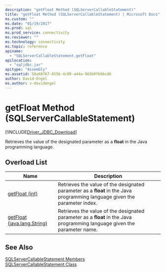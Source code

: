 ```yaml
---
description: "getFloat Method (SQLServerCallableStatement)"
title: "getFloat Method (SQLServerCallableStatement) | Microsoft Docs"
ms.custom: ""
ms.date: "01/19/2017"
ms.prod: sql
ms.prod_service: connectivity
ms.reviewer: ""
ms.technology: connectivity
ms.topic: reference
apiname: 
  - "SQLServerCallableStatement.getFloat"
apilocation: 
  - "sqljdbc.jar"
apitype: "Assembly"
ms.assetid: 58a60767-655b-4c89-a44a-965b9fb9bcd6
author: David-Engel
ms.author: v-davidengel
---
```

# getFloat Method (SQLServerCallableStatement)
[!INCLUDE[Driver_JDBC_Download](../../../includes/driver_jdbc_download.md)]

  Retrieves the value of the designated parameter as a **float** in the Java programming language.  
  
## Overload List  
  
|Name|Description|  
|----------|-----------------|  
|[getFloat (int)](../../../connect/jdbc/reference/getfloat-method-int.md)|Retrieves the value of the designated parameter as a **float** in the Java programming language given the parameter index.|  
|[getFloat (java.lang.String)](../../../connect/jdbc/reference/getfloat-method-java-lang-string.md)|Retrieves the value of the designated parameter as a **float** in the Java programming language given the parameter name.|  
  
## See Also  
 [SQLServerCallableStatement Members](../../../connect/jdbc/reference/sqlservercallablestatement-members.md)   
 [SQLServerCallableStatement Class](../../../connect/jdbc/reference/sqlservercallablestatement-class.md)  
  
  
